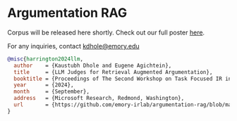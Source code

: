 # Argumentation RAG

Corpus will be released here shortly. Check out our full poster [here](https://github.com/emory-irlab/argumentation-rag/blob/main/LLM_Judges_for_Argumentation.pdf).

For any inquiries, contact kdhole@emory.edu

```bibtex
@misc{harrington2024llm,
  author    = {Kaustubh Dhole and Eugene Agichtein},
  title     = {LLM Judges for Retrieval Augmented Argumentation},
  booktitle = {Proceedings of The Second Workshop on Task Focused IR in the Era of Generative AI},
  year      = {2024},
  month     = {September},
  address   = {Microsoft Research, Redmond, Washington},
  url       = {https://github.com/emory-irlab/argumentation-rag/blob/main/LLM_Judges_for_Argumentation.pdf}
}
```
